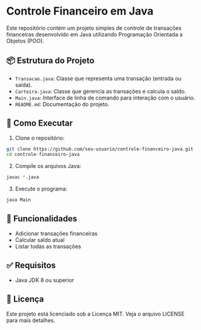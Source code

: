 # Controle Financeiro em Java

Este repositório contém um projeto simples de controle de transações financeiras desenvolvido em Java utilizando Programação Orientada a Objetos (POO).

## 📦 Estrutura do Projeto

- `Transacao.java`: Classe que representa uma transação (entrada ou saída).
- `Carteira.java`: Classe que gerencia as transações e calcula o saldo.
- `Main.java`: Interface de linha de comando para interação com o usuário.
- `README.md`: Documentação do projeto.

## 🚀 Como Executar

1. Clone o repositório:
```bash
git clone https://github.com/seu-usuario/controle-financeiro-java.git
cd controle-financeiro-java
```

2. Compile os arquivos Java:
```bash
javac *.java
```

3. Execute o programa:
```bash
java Main
```

## 🧠 Funcionalidades

- Adicionar transações financeiras
- Calcular saldo atual
- Listar todas as transações

## ✅ Requisitos

- Java JDK 8 ou superior

## 📄 Licença

Este projeto está licenciado sob a Licença MIT. Veja o arquivo LICENSE para mais detalhes.
